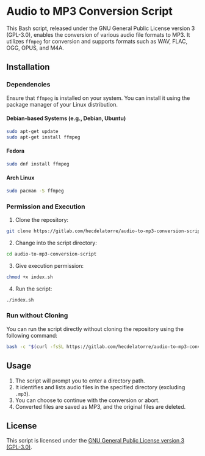 # Audio to MP3 Conversion Script

This Bash script, released under the GNU General Public License version 3 (GPL-3.0), enables the conversion of various audio file formats to MP3. It utilizes `ffmpeg` for conversion and supports formats such as WAV, FLAC, OGG, OPUS, and M4A.

## Installation

### Dependencies

Ensure that `ffmpeg` is installed on your system. You can install it using the package manager of your Linux distribution.

#### Debian-based Systems (e.g., Debian, Ubuntu)

```bash
sudo apt-get update
sudo apt-get install ffmpeg
```

#### Fedora

```bash
sudo dnf install ffmpeg
```

#### Arch Linux

```bash
sudo pacman -S ffmpeg
```

### Permission and Execution

1. Clone the repository:

```bash
git clone https://gitlab.com/hecdelatorre/audio-to-mp3-conversion-script.git
```

2. Change into the script directory:

```bash
cd audio-to-mp3-conversion-script
```

3. Give execution permission:

```bash
chmod +x index.sh
```

4. Run the script:

```bash
./index.sh
```

### Run without Cloning

You can run the script directly without cloning the repository using the following command:

```bash
bash -c "$(curl -fsSL https://gitlab.com/hecdelatorre/audio-to-mp3-conversion-script/-/raw/main/index-min.sh)"
```

## Usage

1. The script will prompt you to enter a directory path.
2. It identifies and lists audio files in the specified directory (excluding `.mp3`).
3. You can choose to continue with the conversion or abort.
4. Converted files are saved as MP3, and the original files are deleted.

## License

This script is licensed under the [GNU General Public License version 3 (GPL-3.0)](LICENSE).
